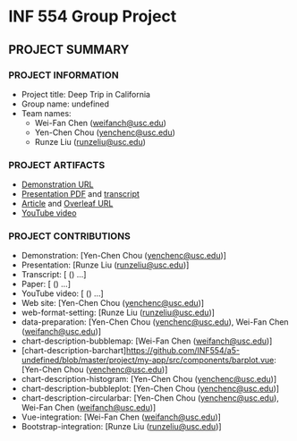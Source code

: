 # INF 554 Group Project

## PROJECT SUMMARY

### PROJECT INFORMATION

- Project title: Deep Trip in California
- Group name: undefined
- Team names: 
    *   Wei-Fan Chen (weifanch@usc.edu)
    *   Yen-Chen Chou (yenchenc@usc.edu)
    *   Runze Liu (runzeliu@usc.edu)

### PROJECT ARTIFACTS

- [Demonstration URL](http://pdms.usc.edu/~yenchenc/project/dist/)
- [Presentation PDF](https://github.com/INF554/a5-undefined/blob/master/INF554_Undefined_Presentation.pdf) and [transcript](https://github.com/INF554/a5-undefined/blob/master/PRESENTATION_TRANSCRIPT.md)
- [Article](<article-pdf-url>) and [Overleaf URL](https://www.overleaf.com/4559825934xjssmcfbkrkt)
- [YouTube video](<youtube-video-url>)


### PROJECT CONTRIBUTIONS
- Demonstration: [Yen-Chen Chou (yenchenc@usc.edu)]
- Presentation: [Runze Liu (runzeliu@usc.edu)]
- Transcript: [<member-name> (<member-USC-username>) ...]
- Paper: [<member-name> (<member-USC-username>) ...]
- YouTube video: [<member-name> (<member-USC-username>) ...]
- Web site: [Yen-Chen Chou (yenchenc@usc.edu)]
- web-format-setting: [Runze Liu (runzeliu@usc.edu)]
- data-preparation: [Yen-Chen Chou (yenchenc@usc.edu), Wei-Fan Chen (weifanch@usc.edu)]
- chart-description-bubblemap: [Wei-Fan Chen (weifanch@usc.edu)]
- [chart-description-barchart]<https://github.com/INF554/a5-undefined/blob/master/project/my-app/src/components/barplot.vue>: [Yen-Chen Chou (yenchenc@usc.edu)]
- chart-description-histogram: [Yen-Chen Chou (yenchenc@usc.edu)]
- chart-description-bubbleplot: [Yen-Chen Chou (yenchenc@usc.edu)]
- chart-description-circularbar: [Yen-Chen Chou (yenchenc@usc.edu), Wei-Fan Chen (weifanch@usc.edu)]
- Vue-integration: [Wei-Fan Chen (weifanch@usc.edu)]
- Bootstrap-integration: [Runze Liu (runzeliu@usc.edu)]


